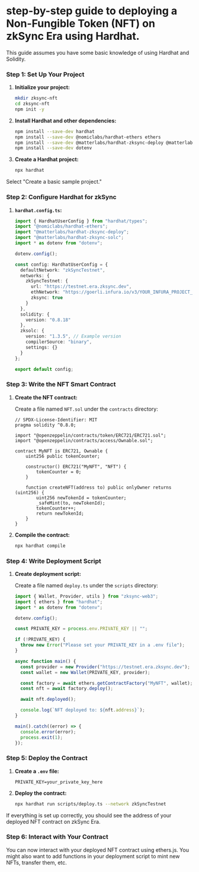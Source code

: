 # step-by-step guide to deploying a Non-Fungible Token (NFT) on zkSync Era using Hardhat. 

This guide assumes you have some basic knowledge of using Hardhat and Solidity.

### Step 1: Set Up Your Project

1. **Initialize your project:**
   ```bash
   mkdir zksync-nft
   cd zksync-nft
   npm init -y
   ```

2. **Install Hardhat and other dependencies:**
   ```bash
   npm install --save-dev hardhat
   npm install --save-dev @nomiclabs/hardhat-ethers ethers
   npm install --save-dev @matterlabs/hardhat-zksync-deploy @matterlabs/hardhat-zksync-solc
   npm install --save-dev dotenv
   ```

3. **Create a Hardhat project:**
   ```bash
   npx hardhat
   ```
Select "Create a basic sample project."

### Step 2: Configure Hardhat for zkSync

1. **`hardhat.config.ts`:**
   ```typescript
   import { HardhatUserConfig } from "hardhat/types";
   import "@nomiclabs/hardhat-ethers";
   import "@matterlabs/hardhat-zksync-deploy";
   import "@matterlabs/hardhat-zksync-solc";
   import * as dotenv from "dotenv";

   dotenv.config();

   const config: HardhatUserConfig = {
     defaultNetwork: "zkSyncTestnet",
     networks: {
       zkSyncTestnet: {
         url: "https://testnet.era.zksync.dev",
         ethNetwork: "https://goerli.infura.io/v3/YOUR_INFURA_PROJECT_ID", // Goerli testnet
         zksync: true
       }
     },
     solidity: {
       version: "0.8.18"
     },
     zksolc: {
       version: "1.3.5", // Example version
       compilerSource: "binary",
       settings: {}
     }
   };

   export default config;
   ```

### Step 3: Write the NFT Smart Contract

1. **Create the NFT contract:**

   Create a file named `NFT.sol` under the `contracts` directory:
   ```solidity
   // SPDX-License-Identifier: MIT
   pragma solidity ^0.8.0;

   import "@openzeppelin/contracts/token/ERC721/ERC721.sol";
   import "@openzeppelin/contracts/access/Ownable.sol";

   contract MyNFT is ERC721, Ownable {
       uint256 public tokenCounter;

       constructor() ERC721("MyNFT", "NFT") {
           tokenCounter = 0;
       }

       function createNFT(address to) public onlyOwner returns (uint256) {
           uint256 newTokenId = tokenCounter;
           _safeMint(to, newTokenId);
           tokenCounter++;
           return newTokenId;
       }
   }
   ```

2. **Compile the contract:**
   ```bash
   npx hardhat compile
   ```

### Step 4: Write Deployment Script

1. **Create deployment script:**

   Create a file named `deploy.ts` under the `scripts` directory:
   ```typescript
   import { Wallet, Provider, utils } from "zksync-web3";
   import { ethers } from "hardhat";
   import * as dotenv from "dotenv";

   dotenv.config();

   const PRIVATE_KEY = process.env.PRIVATE_KEY || "";

   if (!PRIVATE_KEY) {
     throw new Error("Please set your PRIVATE_KEY in a .env file");
   }

   async function main() {
     const provider = new Provider("https://testnet.era.zksync.dev");
     const wallet = new Wallet(PRIVATE_KEY, provider);

     const factory = await ethers.getContractFactory("MyNFT", wallet);
     const nft = await factory.deploy();

     await nft.deployed();

     console.log(`NFT deployed to: ${nft.address}`);
   }

   main().catch((error) => {
     console.error(error);
     process.exit(1);
   });
   ```

### Step 5: Deploy the Contract

1. **Create a `.env` file:**
   ```
   PRIVATE_KEY=your_private_key_here
   ```

2. **Deploy the contract:**
   ```bash
   npx hardhat run scripts/deploy.ts --network zkSyncTestnet
   ```

If everything is set up correctly, you should see the address of your deployed NFT contract on zkSync Era.

### Step 6: Interact with Your Contract

You can now interact with your deployed NFT contract using ethers.js. You might also want to add functions in your deployment script to mint new NFTs, transfer them, etc.
